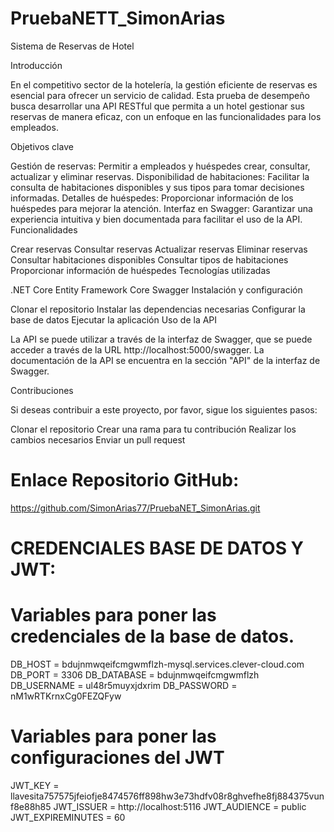 # PruebaNETT_SimonArias

Sistema de Reservas de Hotel

Introducción

En el competitivo sector de la hotelería, la gestión eficiente de reservas es esencial para ofrecer un servicio de calidad. Esta prueba de desempeño busca desarrollar una API RESTful que permita a un hotel gestionar sus reservas de manera eficaz, con un enfoque en las funcionalidades para los empleados.

Objetivos clave

Gestión de reservas: Permitir a empleados y huéspedes crear, consultar, actualizar y eliminar reservas.
Disponibilidad de habitaciones: Facilitar la consulta de habitaciones disponibles y sus tipos para tomar decisiones informadas.
Detalles de huéspedes: Proporcionar información de los huéspedes para mejorar la atención.
Interfaz en Swagger: Garantizar una experiencia intuitiva y bien documentada para facilitar el uso de la API.
Funcionalidades

Crear reservas
Consultar reservas
Actualizar reservas
Eliminar reservas
Consultar habitaciones disponibles
Consultar tipos de habitaciones
Proporcionar información de huéspedes
Tecnologías utilizadas

.NET Core
Entity Framework Core
Swagger
Instalación y configuración

Clonar el repositorio
Instalar las dependencias necesarias
Configurar la base de datos
Ejecutar la aplicación
Uso de la API

La API se puede utilizar a través de la interfaz de Swagger, que se puede acceder a través de la URL http://localhost:5000/swagger. La documentación de la API se encuentra en la sección "API" de la interfaz de Swagger.

Contribuciones

Si deseas contribuir a este proyecto, por favor, sigue los siguientes pasos:

Clonar el repositorio
Crear una rama para tu contribución
Realizar los cambios necesarios
Enviar un pull request

# Enlace Repositorio GitHub:
 https://github.com/SimonArias77/PruebaNET_SimonArias.git


# CREDENCIALES BASE DE DATOS Y JWT:

# Variables para poner las credenciales de la base de datos.
DB_HOST = bdujnmwqeifcmgwmflzh-mysql.services.clever-cloud.com
DB_PORT = 3306
DB_DATABASE = bdujnmwqeifcmgwmflzh
DB_USERNAME = ul48r5muyxjdxrim
DB_PASSWORD = nM1wRTKrnxCg0FEZQFyw

# Variables para poner las configuraciones del JWT
JWT_KEY = llavesita757575jfeiofje8474576ff898hw3e73hdfv08r8ghvefhe8fj884375vunf8e88h85
JWT_ISSUER = http://localhost:5116
JWT_AUDIENCE = public
JWT_EXPIREMINUTES = 60
